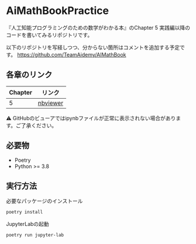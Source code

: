 # AiMathBookPractice

『人工知能プログラミングのための数学がわかる本』のChapter 5 実践編以降のコードを書いてみるリポジトリです。

以下のリポジトリを写経しつつ、分からない箇所はコメントを追加する予定です。
https://github.com/TeamAidemy/AIMathBook

## 各章のリンク

|Chapter|リンク|
|--|--|
|5|[nbviewer](https://nbviewer.jupyter.org/github/nafuka11/AIMathBookPractice/blob/main/notebook/chapter5.ipynb)|

:warning: GitHubのビューアではipynbファイルが正常に表示されない場合があります。ご了承ください。

## 必要物
- Poetry
- Python >= 3.8

## 実行方法
必要なパッケージのインストール
```bash
poetry install
```

JupyterLabの起動
```bash
poetry run jupyter-lab
```
